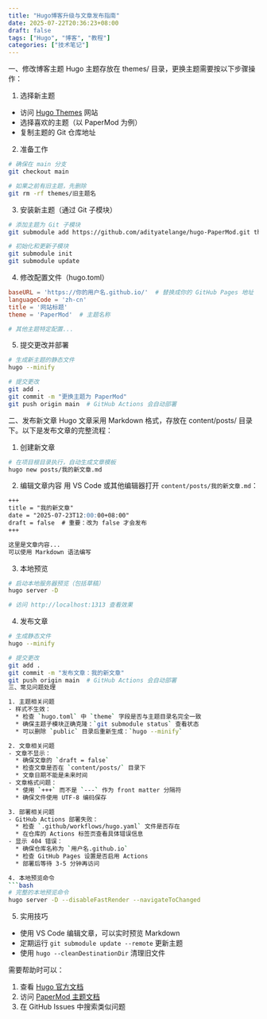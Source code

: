 ```yaml
---
title: "Hugo博客升级与文章发布指南"
date: 2025-07-22T20:36:23+08:00
draft: false
tags: ["Hugo", "博客", "教程"]
categories: ["技术笔记"]
---
```

一、修改博客主题
Hugo 主题存放在 themes/ 目录，更换主题需要按以下步骤操作：

1. 选择新主题
- 访问 [Hugo Themes](https://themes.gohugo.io/) 网站
- 选择喜欢的主题（以 PaperMod 为例）
- 复制主题的 Git 仓库地址

2. 准备工作
```bash
# 确保在 main 分支
git checkout main

# 如果之前有旧主题，先删除
git rm -rf themes/旧主题名
```

3. 安装新主题（通过 Git 子模块）
```bash
# 添加主题为 Git 子模块
git submodule add https://github.com/adityatelange/hugo-PaperMod.git themes/PaperMod

# 初始化和更新子模块
git submodule init
git submodule update
```

4. 修改配置文件（hugo.toml）
```toml
baseURL = 'https://你的用户名.github.io/'  # 替换成你的 GitHub Pages 地址
languageCode = 'zh-cn'
title = '网站标题'
theme = 'PaperMod'  # 主题名称

# 其他主题特定配置...
```

5. 提交更改并部署
```bash
# 生成新主题的静态文件
hugo --minify

# 提交更改
git add .
git commit -m "更换主题为 PaperMod"
git push origin main  # GitHub Actions 会自动部署
```

二、发布新文章
Hugo 文章采用 Markdown 格式，存放在 content/posts/ 目录下。以下是发布文章的完整流程：

1. 创建新文章
```bash
# 在项目根目录执行，自动生成文章模板
hugo new posts/我的新文章.md
```

2. 编辑文章内容
用 VS Code 或其他编辑器打开 `content/posts/我的新文章.md`：
```markdown
+++
title = "我的新文章"
date = "2025-07-23T12:00:00+08:00"
draft = false  # 重要：改为 false 才会发布
+++

这里是文章内容...
可以使用 Markdown 语法编写
```

3. 本地预览
```bash
# 启动本地服务器预览（包括草稿）
hugo server -D

# 访问 http://localhost:1313 查看效果
```

4. 发布文章
```bash
# 生成静态文件
hugo --minify

# 提交更改
git add .
git commit -m "发布文章：我的新文章"
git push origin main  # GitHub Actions 会自动部署
三、常见问题处理

1. 主题相关问题
- 样式不生效：
  * 检查 `hugo.toml` 中 `theme` 字段是否与主题目录名完全一致
  * 确保主题子模块正确克隆：`git submodule status` 查看状态
  * 可以删除 `public` 目录后重新生成：`hugo --minify`

2. 文章相关问题
- 文章不显示：
  * 确保文章的 `draft = false`
  * 检查文章是否在 `content/posts/` 目录下
  * 文章日期不能是未来时间
- 文章格式问题：
  * 使用 `+++` 而不是 `---` 作为 front matter 分隔符
  * 确保文件使用 UTF-8 编码保存

3. 部署相关问题
- GitHub Actions 部署失败：
  * 检查 `.github/workflows/hugo.yaml` 文件是否存在
  * 在仓库的 Actions 标签页查看具体错误信息
- 显示 404 错误：
  * 确保仓库名称为 `用户名.github.io`
  * 检查 GitHub Pages 设置是否启用 Actions
  * 部署后等待 3-5 分钟再访问

4. 本地预览命令
```bash
# 完整的本地预览命令
hugo server -D --disableFastRender --navigateToChanged
```

5. 实用技巧
- 使用 VS Code 编辑文章，可以实时预览 Markdown
- 定期运行 `git submodule update --remote` 更新主题
- 使用 `hugo --cleanDestinationDir` 清理旧文件

需要帮助时可以：
1. 查看 [Hugo 官方文档](https://gohugo.io/documentation/)
2. 访问 [PaperMod 主题文档](https://github.com/adityatelange/hugo-PaperMod/wiki)
3. 在 GitHub Issues 中搜索类似问题